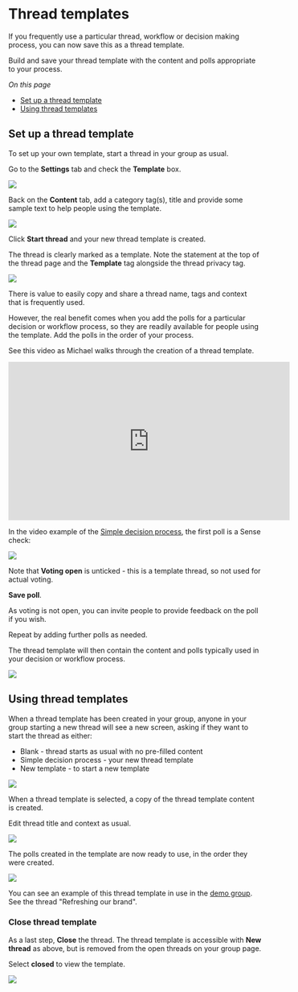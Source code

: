# Thread templates

If you frequently use a particular thread, workflow or decision making process, you can now save this as a thread template.  

Build and save your thread template with the content and polls appropriate to your process.

*On this page*
- [Set up a thread template](#set-up-a-thread-template)
- [Using thread templates](#using-thread-templates)

## Set up a thread template

To set up your own template, start a thread in your group as usual.  

Go to the **Settings** tab and check the **Template** box.

![](template_start.png#width-80)

Back on the **Content** tab, add a category tag(s), title and provide some sample text to help people using the template.

![](template_start_2.png#width-80)

Click **Start thread** and your new thread template is created.

The thread is clearly marked as a template.  Note the statement at the top of the thread page and the **Template** tag alongside the thread privacy tag.

![](template_thread_outline.png#width-80)

There is value to easily copy and share a thread name, tags and context that is frequently used.  

However, the real benefit comes when you add the polls for a particular decision or workflow process, so they are readily available for people using the template.  Add the polls in the order of your process.

See this video as Michael walks through the creation of a thread template.

<div class="iframe-container">
<iframe width="560" height="315" src="https://www.youtube-nocookie.com/embed/_uDWQ0p2CXQ?start=327" frameborder="0" allow="accelerometer; autoplay; clipboard-write; encrypted-media; gyroscope; picture-in-picture" allowfullscreen></iframe>
</div>

In the video example of the [Simple decision process](https://help.loomio.com/en/user_manual/polls/decisions/index.html), the first poll is a Sense check:

![](template_sense_check.png#width-80)

Note that **Voting open** is unticked - this is a template thread, so not used for actual voting.

**Save poll**. 

As voting is not open, you can invite people to provide feedback on the poll if you wish.

Repeat by adding further polls as needed.

The thread template will then contain the content and polls typically used in your decision or workflow process.

![](template_thread_ready.png)

## Using thread templates

When a thread template has been created in your group, anyone in your group starting a new thread will see a new screen, asking if they want to start the thread as either:
- Blank - thread starts as usual with no pre-filled content
- Simple decision process - your new thread template
- New template - to start a new template

![](template_popup.png#width-80)

When a thread template is selected, a copy of the thread template content is created.

Edit thread title and context as usual.

![](template_thread_copy.png#width-80)

The polls created in the template are now ready to use, in the order they were created.

![](template_polls.png#width-80)

You can see an example of this thread template in use in the [demo group](https://www.loomio.com/demo).  See the thread "Refreshing our brand".

### Close thread template

As a last step, **Close** the thread.  The thread template is accessible with **New thread** as above, but is removed from the open threads on your group page.

Select **closed** to view the template.

![](template_closed.png#width-80)
